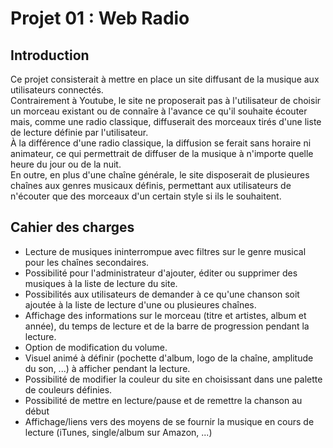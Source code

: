 # Projet 01 : Web Radio

## Introduction
Ce projet consisterait à mettre en place un site diffusant de la musique aux utilisateurs connectés.  
Contrairement à Youtube, le site ne proposerait pas à l'utilisateur de choisir un morceau existant ou de connaîre à l'avance ce qu'il souhaite écouter mais, comme une radio classique, diffuserait des morceaux tirés d'une liste de lecture définie par l'utilisateur.  
À la différence d'une radio classique, la diffusion se ferait sans horaire ni animateur, ce qui permettrait de diffuser de la musique à n'importe quelle heure du jour ou de la nuit.  
En outre, en plus d'une chaîne générale, le site disposerait de plusieures chaînes aux genres musicaux définis, permettant aux utilisateurs de n'écouter que des morceaux d'un certain style si ils le souhaitent.

## Cahier des charges
- Lecture de musiques ininterrompue avec filtres sur le genre musical pour les chaînes secondaires.
- Possibilité pour l'administrateur d'ajouter, éditer ou supprimer des musiques à la liste de lecture du site.
- Possibilités aux utilisateurs de demander à ce qu'une chanson soit ajoutée à la liste de lecture d'une ou plusieures chaînes.
- Affichage des informations sur le morceau (titre et artistes, album et année), du temps de lecture et de la barre de progression pendant la lecture.
- Option de modification du volume.
- Visuel animé à définir (pochette d'album, logo de la chaîne, amplitude du son, ...) à afficher pendant la lecture.
- Possibilité de modifier la couleur du site en choisissant dans une palette de couleurs définies.
- Possibilité de mettre en lecture/pause et de remettre la chanson au début
- Affichage/liens vers des moyens de se fournir la musique en cours de lecture (iTunes, single/album sur Amazon, ...)
